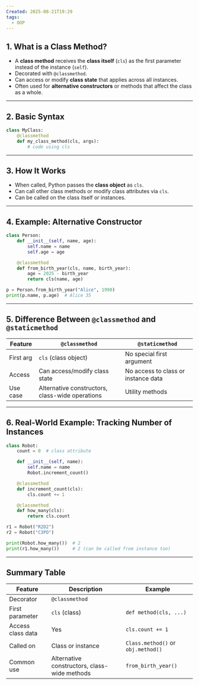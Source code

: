 ```yaml
---
Created: 2025-08-21T19:29
tags:
  - OOP
---
```

## 1. What is a Class Method?

- A **class method** receives the **class itself** (`cls`) as the first parameter instead of the instance (`self`).
- Decorated with `@classmethod`.
- Can access or modify **class state** that applies across all instances.
- Often used for **alternative constructors** or methods that affect the class as a whole.

---

## 2. Basic Syntax

```Python
class MyClass:
    @classmethod
    def my_class_method(cls, args):
        # code using cls
```

---

## 3. How It Works

- When called, Python passes the **class object** as `cls`.
- Can call other class methods or modify class attributes via `cls`.
- Can be called on the class itself or instances.

---

## 4. Example: Alternative Constructor

```Python
class Person:
    def __init__(self, name, age):
        self.name = name
        self.age = age

    @classmethod
    def from_birth_year(cls, name, birth_year):
        age = 2025 - birth_year
        return cls(name, age)

p = Person.from_birth_year("Alice", 1990)
print(p.name, p.age)  # Alice 35
```

---

## 5. Difference Between `@classmethod` and `@staticmethod`

|Feature|`@classmethod`|`@staticmethod`|
|---|---|---|
|First arg|`cls` (class object)|No special first argument|
|Access|Can access/modify class state|No access to class or instance data|
|Use case|Alternative constructors, class-wide operations|Utility methods|

---

## 6. Real-World Example: Tracking Number of Instances

```Python
class Robot:
    count = 0  # class attribute

    def __init__(self, name):
        self.name = name
        Robot.increment_count()

    @classmethod
    def increment_count(cls):
        cls.count += 1

    @classmethod
    def how_many(cls):
        return cls.count

r1 = Robot("R2D2")
r2 = Robot("C3PO")

print(Robot.how_many())  # 2
print(r1.how_many())     # 2 (can be called from instance too)
```

---

## Summary Table

|Feature|Description|Example|
|---|---|---|
|Decorator|`@classmethod`||
|First parameter|`cls` (class)|`def method(cls, ...)`|
|Access class data|Yes|`cls.count += 1`|
|Called on|Class or instance|`Class.method()` or `obj.method()`|
|Common use|Alternative constructors, class-wide methods|`from_birth_year()`|